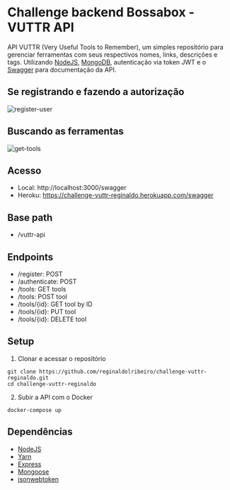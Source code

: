 # Challenge backend Bossabox - VUTTR API
API VUTTR (Very Useful Tools to Remember), um simples repositório para gerenciar ferramentas com seus respectivos nomes, links, descrições e tags. Utilizando [NodeJS](https://nodejs.org/en/), [MongoDB](https://www.mongodb.com/), autenticação via token JWT e o [Swagger](https://swagger.io/) para documentação da API.

## Se registrando e fazendo a autorização
![register-user](https://user-images.githubusercontent.com/5490660/66173008-866cd000-e624-11e9-8924-ad37ba13da91.gif)

## Buscando as ferramentas
![get-tools](https://user-images.githubusercontent.com/5490660/66173082-d64b9700-e624-11e9-9969-f42477e879a0.gif)

## Acesso
 * Local: http://localhost:3000/swagger
 * Heroku: https://challenge-vuttr-reginaldo.herokuapp.com/swagger
  
## Base path
 * /vuttr-api
   
## Endpoints
 * /register: POST
 * /authenticate: POST
 * /tools: GET tools 
 * /tools: POST tool
 * /tools/{id}: GET tool by ID
 * /tools/{id}: PUT tool
 * /tools/{id}: DELETE tool

## Setup
1. Clonar e acessar o repositório
```
git clone https://github.com/reginaldolribeiro/challenge-vuttr-reginaldo.git
cd challenge-vuttr-reginaldo
```
2. Subir a API com o Docker
```
docker-compose up
```

## Dependências 
 * [NodeJS](https://nodejs.org/en/)
 * [Yarn](https://yarnpkg.com/pt-BR/)
 * [Express](https://expressjs.com/pt-br/)
 * [Mongoose](https://mongoosejs.com/)
 * [jsonwebtoken](https://www.npmjs.com/package/jsonwebtoken)
 
